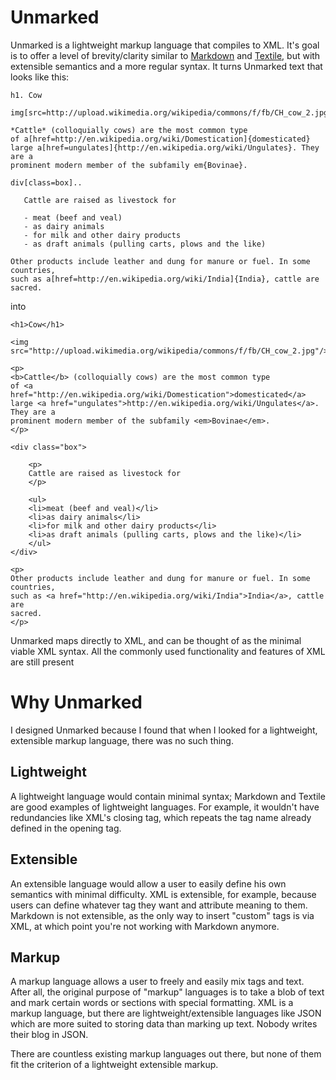 Unmarked
========

Unmarked is a lightweight markup language that compiles to XML. It's goal is to offer a level of brevity/clarity similar to [Markdown](http://en.wikipedia.org/wiki/Markdown) and [Textile](http://redcloth.org/textile), but with extensible semantics and a more regular syntax. It turns Unmarked text that looks like this:


    h1. Cow

    img[src=http://upload.wikimedia.org/wikipedia/commons/f/fb/CH_cow_2.jpg]

    *Cattle* (colloquially cows) are the most common type
    of a[href=http://en.wikipedia.org/wiki/Domestication]{domesticated}
    large a[href=ungulates]{http://en.wikipedia.org/wiki/Ungulates}. They are a
    prominent modern member of the subfamily em{Bovinae}.

    div[class=box]..

       Cattle are raised as livestock for

       - meat (beef and veal)
       - as dairy animals
       - for milk and other dairy products
       - as draft animals (pulling carts, plows and the like)

    Other products include leather and dung for manure or fuel. In some countries,
    such as a[href=http://en.wikipedia.org/wiki/India]{India}, cattle are
    sacred.

into

    <h1>Cow</h1>

    <img src="http://upload.wikimedia.org/wikipedia/commons/f/fb/CH_cow_2.jpg"/>

    <p>
	<b>Cattle</b> (colloquially cows) are the most common type
    of <a href="http://en.wikipedia.org/wiki/Domestication">domesticated</a>
    large <a href="ungulates">http://en.wikipedia.org/wiki/Ungulates</a>. They are a
    prominent modern member of the subfamily <em>Bovinae</em>.
    </p>

    <div class="box">

        <p>
        Cattle are raised as livestock for
        </p>

        <ul>
        <li>meat (beef and veal)</li>
        <li>as dairy animals</li>
        <li>for milk and other dairy products</li>
        <li>as draft animals (pulling carts, plows and the like)</li>
        </ul>
    </div>

    <p>
    Other products include leather and dung for manure or fuel. In some countries,
    such as <a href="http://en.wikipedia.org/wiki/India">India</a>, cattle are
    sacred.
    </p>

Unmarked maps directly to XML, and can be thought of as the minimal viable XML syntax. All the commonly used functionality and features of XML are still present


Why Unmarked
============

I designed Unmarked because I found that when I looked for a lightweight, extensible markup language, there was no such thing.

Lightweight
-----------

A lightweight language would contain minimal syntax; Markdown and Textile are good examples of lightweight languages. For example, it wouldn't have redundancies like XML's closing tag, which repeats the tag name already defined in the opening tag.

Extensible
----------

An extensible language would allow a user to easily define his own semantics with minimal difficulty. XML is extensible, for example, because users can define whatever tag they want and attribute meaning to them. Markdown is not extensible, as the only way to insert "custom" tags is via XML, at which point you're not working with Markdown anymore.

Markup
------

A markup language allows a user to freely and easily mix tags and text. After all, the original purpose of "markup" languages is to take a blob of text and mark certain words or sections with special formatting. XML is a markup language, but there are lightweight/extensible languages like JSON which are more suited to storing data than marking up text. Nobody writes their blog in JSON.

There are countless existing markup languages out there, but none of them fit the criterion of a lightweight extensible markup.